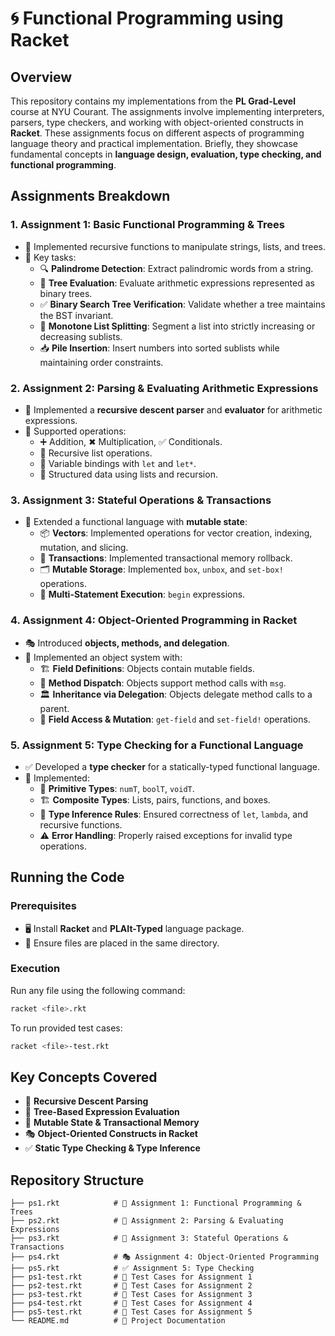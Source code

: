# 🌀 Functional Programming using Racket

## Overview
This repository contains my implementations from the **PL Grad-Level** course at NYU Courant. The assignments involve implementing interpreters, parsers, type checkers, and working with object-oriented constructs in **Racket**. These assignments focus on different aspects of programming language theory and practical implementation. Briefly, they showcase fundamental concepts in **language design, evaluation, type checking, and functional programming**.

## Assignments Breakdown

### 1. **Assignment 1: Basic Functional Programming & Trees**
- 📜 Implemented recursive functions to manipulate strings, lists, and trees.
- 🔹 Key tasks:
  - 🔍 **Palindrome Detection**: Extract palindromic words from a string.
  - 🌳 **Tree Evaluation**: Evaluate arithmetic expressions represented as binary trees.
  - ✅ **Binary Search Tree Verification**: Validate whether a tree maintains the BST invariant.
  - 📏 **Monotone List Splitting**: Segment a list into strictly increasing or decreasing sublists.
  - 📥 **Pile Insertion**: Insert numbers into sorted sublists while maintaining order constraints.

### 2. **Assignment 2: Parsing & Evaluating Arithmetic Expressions**
- 📖 Implemented a **recursive descent parser** and **evaluator** for arithmetic expressions.
- 🔹 Supported operations:
  - ➕ Addition, ✖ Multiplication, ✅ Conditionals.
  - 🔄 Recursive list operations.
  - 📝 Variable bindings with `let` and `let*`.
  - 📂 Structured data using lists and recursion.

### 3. **Assignment 3: Stateful Operations & Transactions**
- 🔄 Extended a functional language with **mutable state**:
  - 📦 **Vectors**: Implemented operations for vector creation, indexing, mutation, and slicing.
  - 🔄 **Transactions**: Implemented transactional memory rollback.
  - 🗂 **Mutable Storage**: Implemented `box`, `unbox`, and `set-box!` operations.
  - 📜 **Multi-Statement Execution**: `begin` expressions.

### 4. **Assignment 4: Object-Oriented Programming in Racket**
- 🎭 Introduced **objects, methods, and delegation**.
- 🔹 Implemented an object system with:
  - 🏗 **Field Definitions**: Objects contain mutable fields.
  - 🔄 **Method Dispatch**: Objects support method calls with `msg`.
  - 🏛 **Inheritance via Delegation**: Objects delegate method calls to a parent.
  - 📌 **Field Access & Mutation**: `get-field` and `set-field!` operations.

### 5. **Assignment 5: Type Checking for a Functional Language**
- ✅ Developed a **type checker** for a statically-typed functional language.
- 🔹 Implemented:
  - 🔢 **Primitive Types**: `numT`, `boolT`, `voidT`.
  - 🏗 **Composite Types**: Lists, pairs, functions, and boxes.
  - 🎯 **Type Inference Rules**: Ensured correctness of `let`, `lambda`, and recursive functions.
  - ⚠ **Error Handling**: Properly raised exceptions for invalid type operations.

## Running the Code

### Prerequisites
- 🖥 Install **Racket** and **PLAIt-Typed** language package.
- 📂 Ensure files are placed in the same directory.

### Execution
Run any file using the following command:
```bash
racket <file>.rkt
```
To run provided test cases:
```bash
racket <file>-test.rkt
```

## Key Concepts Covered
- 📜 **Recursive Descent Parsing**
- 🌲 **Tree-Based Expression Evaluation**
- 🔄 **Mutable State & Transactional Memory**
- 🎭 **Object-Oriented Constructs in Racket**
- ✅ **Static Type Checking & Type Inference**

## Repository Structure
```
├── ps1.rkt            # 📜 Assignment 1: Functional Programming & Trees
├── ps2.rkt            # 📖 Assignment 2: Parsing & Evaluating Expressions
├── ps3.rkt            # 🔄 Assignment 3: Stateful Operations & Transactions
├── ps4.rkt            # 🎭 Assignment 4: Object-Oriented Programming
├── ps5.rkt            # ✅ Assignment 5: Type Checking
├── ps1-test.rkt       # 🧪 Test Cases for Assignment 1
├── ps2-test.rkt       # 🧪 Test Cases for Assignment 2
├── ps3-test.rkt       # 🧪 Test Cases for Assignment 3
├── ps4-test.rkt       # 🧪 Test Cases for Assignment 4
├── ps5-test.rkt       # 🧪 Test Cases for Assignment 5
└── README.md          # 📄 Project Documentation
```
